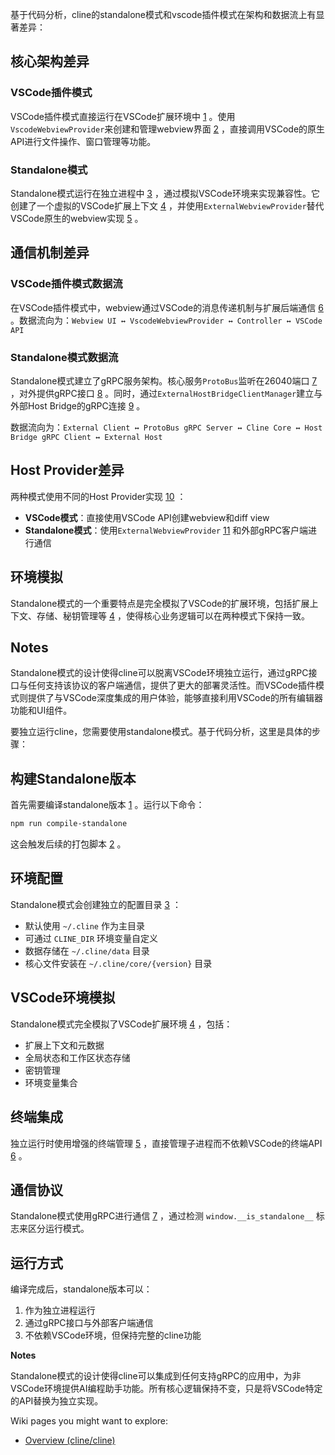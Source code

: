 


基于代码分析，cline的standalone模式和vscode插件模式在架构和数据流上有显著差异：

## **核心架构差异**

### **VSCode插件模式**
VSCode插件模式直接运行在VSCode扩展环境中 [1](#0-0) 。使用`VscodeWebviewProvider`来创建和管理webview界面 [2](#0-1) ，直接调用VSCode的原生API进行文件操作、窗口管理等功能。

### **Standalone模式**
Standalone模式运行在独立进程中 [3](#0-2) ，通过模拟VSCode环境来实现兼容性。它创建了一个虚拟的VSCode扩展上下文 [4](#0-3) ，并使用`ExternalWebviewProvider`替代VSCode原生的webview实现 [5](#0-4) 。

## **通信机制差异**

### **VSCode插件模式数据流**
在VSCode插件模式中，webview通过VSCode的消息传递机制与扩展后端通信 [6](#0-5) 。数据流向为：`Webview UI ↔ VscodeWebviewProvider ↔ Controller ↔ VSCode API`

### **Standalone模式数据流**
Standalone模式建立了gRPC服务架构。核心服务`ProtoBus`监听在26040端口 [7](#0-6) ，对外提供gRPC接口 [8](#0-7) 。同时，通过`ExternalHostBridgeClientManager`建立与外部Host Bridge的gRPC连接 [9](#0-8) 。

数据流向为：`External Client ↔ ProtoBus gRPC Server ↔ Cline Core ↔ Host Bridge gRPC Client ↔ External Host`

## **Host Provider差异**

两种模式使用不同的Host Provider实现 [10](#0-9) ：

- **VSCode模式**：直接使用VSCode API创建webview和diff view
- **Standalone模式**：使用`ExternalWebviewProvider` [11](#0-10) 和外部gRPC客户端进行通信

## **环境模拟**

Standalone模式的一个重要特点是完全模拟了VSCode的扩展环境，包括扩展上下文、存储、秘钥管理等 [4](#0-3) ，使得核心业务逻辑可以在两种模式下保持一致。

## **Notes**

Standalone模式的设计使得cline可以脱离VSCode环境独立运行，通过gRPC接口与任何支持该协议的客户端通信，提供了更大的部署灵活性。而VSCode插件模式则提供了与VSCode深度集成的用户体验，能够直接利用VSCode的所有编辑器功能和UI组件。


要独立运行cline，您需要使用standalone模式。基于代码分析，这里是具体的步骤：

## **构建Standalone版本**

首先需要编译standalone版本 [1](#1-0) 。运行以下命令：

```bash
npm run compile-standalone
```

这会触发后续的打包脚本 [2](#1-1) 。

## **环境配置**

Standalone模式会创建独立的配置目录 [3](#1-2) ：

- 默认使用 `~/.cline` 作为主目录
- 可通过 `CLINE_DIR` 环境变量自定义
- 数据存储在 `~/.cline/data` 目录
- 核心文件安装在 `~/.cline/core/{version}` 目录

## **VSCode环境模拟**

Standalone模式完全模拟了VSCode扩展环境 [4](#1-3) ，包括：

- 扩展上下文和元数据
- 全局状态和工作区状态存储
- 密钥管理
- 环境变量集合

## **终端集成**

独立运行时使用增强的终端管理 [5](#1-4) ，直接管理子进程而不依赖VSCode的终端API [6](#1-5) 。

## **通信协议**

Standalone模式使用gRPC进行通信 [7](#1-6) ，通过检测 `window.__is_standalone__` 标志来区分运行模式。

## **运行方式**

编译完成后，standalone版本可以：
1. 作为独立进程运行
2. 通过gRPC接口与外部客户端通信
3. 不依赖VSCode环境，但保持完整的cline功能

**Notes**

Standalone模式的设计使得cline可以集成到任何支持gRPC的应用中，为非VSCode环境提供AI编程助手功能。所有核心逻辑保持不变，只是将VSCode特定的API替换为独立实现。

Wiki pages you might want to explore:
- [Overview (cline/cline)](/wiki/cline/cline#1)

